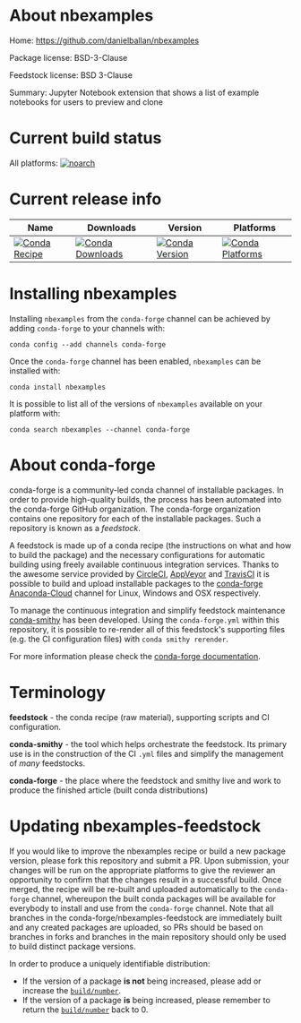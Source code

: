 About nbexamples
================

Home: https://github.com/danielballan/nbexamples

Package license: BSD-3-Clause

Feedstock license: BSD 3-Clause

Summary: Jupyter Notebook extension that shows a list of example notebooks for users to preview and clone



Current build status
====================

All platforms:
[![noarch](https://img.shields.io/circleci/project/github/conda-forge/nbexamples-feedstock/master.svg?label=noarch)](https://circleci.com/gh/conda-forge/nbexamples-feedstock)

Current release info
====================

| Name | Downloads | Version | Platforms |
| --- | --- | --- | --- |
| [![Conda Recipe](https://img.shields.io/badge/recipe-nbexamples-green.svg)](https://anaconda.org/conda-forge/nbexamples) | [![Conda Downloads](https://img.shields.io/conda/dn/conda-forge/nbexamples.svg)](https://anaconda.org/conda-forge/nbexamples) | [![Conda Version](https://img.shields.io/conda/vn/conda-forge/nbexamples.svg)](https://anaconda.org/conda-forge/nbexamples) | [![Conda Platforms](https://img.shields.io/conda/pn/conda-forge/nbexamples.svg)](https://anaconda.org/conda-forge/nbexamples) |

Installing nbexamples
=====================

Installing `nbexamples` from the `conda-forge` channel can be achieved by adding `conda-forge` to your channels with:

```
conda config --add channels conda-forge
```

Once the `conda-forge` channel has been enabled, `nbexamples` can be installed with:

```
conda install nbexamples
```

It is possible to list all of the versions of `nbexamples` available on your platform with:

```
conda search nbexamples --channel conda-forge
```


About conda-forge
=================

conda-forge is a community-led conda channel of installable packages.
In order to provide high-quality builds, the process has been automated into the
conda-forge GitHub organization. The conda-forge organization contains one repository
for each of the installable packages. Such a repository is known as a *feedstock*.

A feedstock is made up of a conda recipe (the instructions on what and how to build
the package) and the necessary configurations for automatic building using freely
available continuous integration services. Thanks to the awesome service provided by
[CircleCI](https://circleci.com/), [AppVeyor](http://www.appveyor.com/)
and [TravisCI](https://travis-ci.org/) it is possible to build and upload installable
packages to the [conda-forge](https://anaconda.org/conda-forge)
[Anaconda-Cloud](http://docs.anaconda.org/) channel for Linux, Windows and OSX respectively.

To manage the continuous integration and simplify feedstock maintenance
[conda-smithy](http://github.com/conda-forge/conda-smithy) has been developed.
Using the ``conda-forge.yml`` within this repository, it is possible to re-render all of
this feedstock's supporting files (e.g. the CI configuration files) with ``conda smithy rerender``.

For more information please check the [conda-forge documentation](https://conda-forge.org/docs/).

Terminology
===========

**feedstock** - the conda recipe (raw material), supporting scripts and CI configuration.

**conda-smithy** - the tool which helps orchestrate the feedstock.
                   Its primary use is in the construction of the CI ``.yml`` files
                   and simplify the management of *many* feedstocks.

**conda-forge** - the place where the feedstock and smithy live and work to
                  produce the finished article (built conda distributions)


Updating nbexamples-feedstock
=============================

If you would like to improve the nbexamples recipe or build a new
package version, please fork this repository and submit a PR. Upon submission,
your changes will be run on the appropriate platforms to give the reviewer an
opportunity to confirm that the changes result in a successful build. Once
merged, the recipe will be re-built and uploaded automatically to the
`conda-forge` channel, whereupon the built conda packages will be available for
everybody to install and use from the `conda-forge` channel.
Note that all branches in the conda-forge/nbexamples-feedstock are
immediately built and any created packages are uploaded, so PRs should be based
on branches in forks and branches in the main repository should only be used to
build distinct package versions.

In order to produce a uniquely identifiable distribution:
 * If the version of a package **is not** being increased, please add or increase
   the [``build/number``](http://conda.pydata.org/docs/building/meta-yaml.html#build-number-and-string).
 * If the version of a package **is** being increased, please remember to return
   the [``build/number``](http://conda.pydata.org/docs/building/meta-yaml.html#build-number-and-string)
   back to 0.